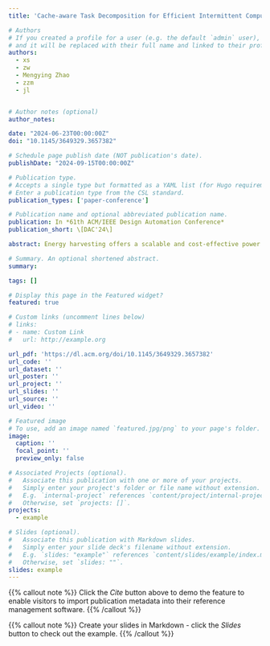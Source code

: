 ```yaml
---
title: 'Cache-aware Task Decomposition for Efficient Intermittent Computing Systems'

# Authors
# If you created a profile for a user (e.g. the default `admin` user), write the username (folder name) here
# and it will be replaced with their full name and linked to their profile.
authors:
  - xs
  - zw
  - Mengying Zhao
  - zzm
  - jl


# Author notes (optional)
author_notes:

date: "2024-06-23T00:00:00Z"
doi: "10.1145/3649329.3657382"

# Schedule page publish date (NOT publication's date).
publishDate: "2024-09-15T00:00:00Z"

# Publication type.
# Accepts a single type but formatted as a YAML list (for Hugo requirements).
# Enter a publication type from the CSL standard.
publication_types: ['paper-conference']

# Publication name and optional abbreviated publication name.
publication: In *61th ACM/IEEE Design Automation Conference*
publication_short: \[DAC'24\]

abstract: Energy harvesting offers a scalable and cost-effective power solution for IoT devices, but it introduces the challenge of frequent and unpredictable power failures due to the unstable environment. To address this, intermittent computing has been proposed, which periodically backs up the system state to non-volatile memory (NVM), enabling robust and sustainable computing even in the face of unreliable power supplies. In modern processors, write back cache is extensively utilized to enhance system performance. However, it poses a challenge during backup operations as it buffers updates to memory, potentially leading to inconsistent system states. One solution is to adopt a write-through cache, which avoids the inconsistency issue but incurs increased memory access latency for each write reference. Some existing work enforces a cache flushing before backups to maintain a consistent system state, resulting in significant backup overhead. In this paper, we point out that although cache delays updates to the main memory, it may preserve a recoverable system state in the main memory. Leveraging this characteristic, we propose a cache-aware task decomposition method that divides an application into multiple tasks, ensuring that no dirty cache lines are evicted during their execution. Furthermore, the cache-aware task decomposition maintains an unchanged memory state during the execution of each task, enabling us to parallelize the backup process with task execution and effectively hide the backup latency. Experimental results with different power traces demonstrate the effectiveness of the proposed system.

# Summary. An optional shortened abstract.
summary: 

tags: []

# Display this page in the Featured widget?
featured: true

# Custom links (uncomment lines below)
# links:
# - name: Custom Link
#   url: http://example.org

url_pdf: 'https://dl.acm.org/doi/10.1145/3649329.3657382'
url_code: ''
url_dataset: ''
url_poster: ''
url_project: ''
url_slides: ''
url_source: ''
url_video: ''

# Featured image
# To use, add an image named `featured.jpg/png` to your page's folder.
image:
  caption: ''
  focal_point: ''
  preview_only: false

# Associated Projects (optional).
#   Associate this publication with one or more of your projects.
#   Simply enter your project's folder or file name without extension.
#   E.g. `internal-project` references `content/project/internal-project/index.md`.
#   Otherwise, set `projects: []`.
projects:
  - example

# Slides (optional).
#   Associate this publication with Markdown slides.
#   Simply enter your slide deck's filename without extension.
#   E.g. `slides: "example"` references `content/slides/example/index.md`.
#   Otherwise, set `slides: ""`.
slides: example
---
```


{{% callout note %}}
Click the _Cite_ button above to demo the feature to enable visitors to import publication metadata into their reference management software.
{{% /callout %}}

{{% callout note %}}
Create your slides in Markdown - click the _Slides_ button to check out the example.
{{% /callout %}}
